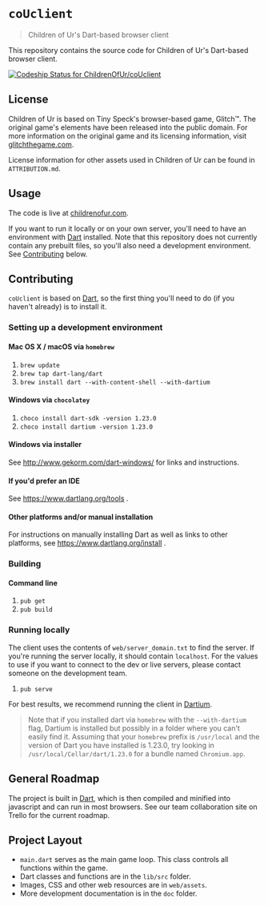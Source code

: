 # `coUclient`

> Children of Ur's Dart-based browser client

This repository contains the source code for Children of Ur's Dart-based browser client.

[![Codeship Status for ChildrenOfUr/coUclient](https://codeship.com/projects/7e85d760-15e5-0132-d849-622a88ccaa2e/status?branch=master)](https://codeship.com/projects/33763)

## License

Children of Ur is based on Tiny Speck's browser-based game, Glitch&trade;. The original game's elements have been released into the public domain.
For more information on the original game and its licensing information, visit <a href="http://www.glitchthegame.com" target="_blank">glitchthegame.com</a>.

License information for other assets used in Children of Ur can be found in `ATTRIBUTION.md`.

## Usage

The code is live at <a href="http://childrenofur.com" target="_blank">childrenofur.com</a>.

If you want to run it locally or on your own server, you'll need to have an environment with [Dart](https://www.dartlang.org/) installed. Note that this repository does not currently contain any prebuilt files, so you'll also need a development environment. See [Contributing](#contributing) below.

## Contributing

`coUclient` is based on [Dart](https://www.dartlang.org/), so the first thing you'll need to do (if you haven't already) is to install it.

### Setting up a development environment

#### Mac OS X / macOS via `homebrew`

1. `brew update`
2. `brew tap dart-lang/dart`
3. `brew install dart --with-content-shell --with-dartium`

#### Windows via `chocolatey`

1. `choco install dart-sdk -version 1.23.0`
2. `choco install dartium -version 1.23.0`

#### Windows via installer

See http://www.gekorm.com/dart-windows/ for links and instructions.

#### If you'd prefer an IDE

See https://www.dartlang.org/tools .

#### Other platforms and/or manual installation

For instructions on manually installing Dart as well as links to other platforms, see https://www.dartlang.org/install .

### Building

#### Command line

1. `pub get`
2. `pub build`

### Running locally

The client uses the contents of `web/server_domain.txt` to find the server. If you're running the server locally,
it should contain `localhost`. For the values to use if you want to connect to the dev or live servers, please
contact someone on the development team.

1. `pub serve`

For best results, we recommend running the client in [Dartium](https://webdev.dartlang.org/tools/dartium).

> Note that if you installed dart via `homebrew` with the `--with-dartium` flag, Dartium is installed but possibly in a folder where you can't
> easily find it. Assuming that your `homebrew` prefix is `/usr/local` and the version of Dart you have installed is 1.23.0, try looking in
> `/usr/local/Cellar/dart/1.23.0` for a bundle named `Chromium.app`.

## General Roadmap

The project is built in <a href="https://www.dartlang.org" target="_blank">Dart</a>,
which is then compiled and minified into javascript and can run in most browsers. See our team collaboration
site on Trello for the current roadmap.

## Project Layout

* `main.dart` serves as the main game loop. This class controls all functions within the game.
* Dart classes and functions are in the `lib/src` folder.
* Images, CSS and other web resources are in `web/assets`.
* More development documentation is in the `doc` folder.
